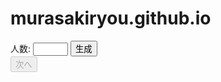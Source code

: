 # murasakiryou.github.io
<html>
<body>
  <label for="num">人数:</label>
  <input type="number" id="num" name="num" min="1" max="10">
  <button onclick="generateFields()">生成</button>
  <div id="inputFields"></div>
  <button id="nextPage" onclick="goToNextPage()" disabled>次へ</button>

  <script>
    var names = [];
    var selectedNames = [];
    var currentPage = 1;
    var matchResults = {};

    function generateFields() {
      var num = document.getElementById('num').value;
      var inputFields = document.getElementById('inputFields');
      inputFields.innerHTML = '';
      for (var i = 0; i < num; i++) {
        var input = document.createElement('input');
        input.type = 'text';
        input.name = 'name' + i;
        input.id = 'name' + i;
        input.oninput = checkInputs;
        inputFields.appendChild(input);
        inputFields.appendChild(document.createElement('br'));
      }
    }

    function checkInputs() {
      var num = document.getElementById('num').value;
      var allFilled = true;
      names = [];
      for (var i = 0; i < num; i++) {
        var input = document.getElementById('name' + i);
        if (input.value === '') {
          allFilled = false;
          break;
        }
        names.push(input.value);
      }
      document.getElementById('nextPage').disabled = !allFilled;
    }

    function goToNextPage() {
      document.body.innerHTML = '<h1>' + names[currentPage - 1] + 'さん選択してください、いない場合は自分を選択してください</h1>';
      for (var i = 0; i < names.length; i++) {
        var button = document.createElement('button');
        button.innerHTML = names[i];
        button.onclick = function(e) { selectName(e.target.innerHTML); };
        document.body.appendChild(button);
      }
    }

    function selectName(name) {
      selectedNames.push(name);
      if (selectedNames.length < names.length) {
        currentPage++;
        goToNextPage();
      } else {
        goToFinalPage();
      }
    }

    function goToFinalPage() {
      document.body.innerHTML = '<h1>最終ページ</h1>';
      checkMatches();
      for (var i = 0; i < names.length; i++) {
        var button = document.createElement('button');
        button.innerHTML = names[i];
        button.onclick = function(e) { showMatchResult(e.target.innerHTML); };
        document.body.appendChild(button);
      }
    }

    function showMatchResult(name) {
      var result = matchResults[name];
      if (result.length === 0) {
        alert(name + 'さんには相思相愛相手はいません');
      } else {
        var message = name + 'さんの相思相愛相手は';
        for (var i = 0; i < result.length; i++) {
          message += result[i] + 'さん';
          if (i < result.length - 1) {
            message += '、';
          }
        }
        alert(message);
      }
    }

    function checkMatches() {
      for (var i = 0; i < names.length; i++) {
        matchResults[names[i]] = [];
        for (var j = 0; j < names.length; j++) {
          if (i != j && selectedNames[i] == names[j] && selectedNames[j] == names[i]) {
            matchResults[names[i]].push(names[j]);
          }
        }
      }
    }
  </script>
</body>
</html>
